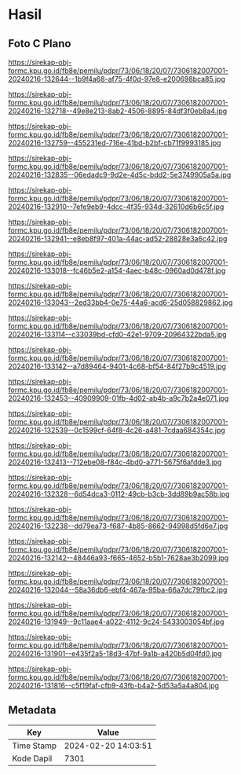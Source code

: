 # Hasil

## Foto C Plano

https://sirekap-obj-formc.kpu.go.id/fb8e/pemilu/pdpr/73/06/18/20/07/7306182007001-20240216-132644--1b9f4a68-af75-4f0d-97e8-e200698bca85.jpg

https://sirekap-obj-formc.kpu.go.id/fb8e/pemilu/pdpr/73/06/18/20/07/7306182007001-20240216-132718--49e8e213-8ab2-4506-8895-84df3f0eb8a4.jpg

https://sirekap-obj-formc.kpu.go.id/fb8e/pemilu/pdpr/73/06/18/20/07/7306182007001-20240216-132759--455231ed-716e-41bd-b2bf-cb71f9993185.jpg

https://sirekap-obj-formc.kpu.go.id/fb8e/pemilu/pdpr/73/06/18/20/07/7306182007001-20240216-132835--06edadc9-9d2e-4d5c-bdd2-5e3749905a5a.jpg

https://sirekap-obj-formc.kpu.go.id/fb8e/pemilu/pdpr/73/06/18/20/07/7306182007001-20240216-132910--7efe9eb9-4dcc-4f35-934d-32610d6b6c5f.jpg

https://sirekap-obj-formc.kpu.go.id/fb8e/pemilu/pdpr/73/06/18/20/07/7306182007001-20240216-132941--e8eb8f97-401a-44ac-ad52-28828e3a6c42.jpg

https://sirekap-obj-formc.kpu.go.id/fb8e/pemilu/pdpr/73/06/18/20/07/7306182007001-20240216-133018--fc46b5e2-a154-4aec-b48c-0960ad0d478f.jpg

https://sirekap-obj-formc.kpu.go.id/fb8e/pemilu/pdpr/73/06/18/20/07/7306182007001-20240216-133043--2ed33bb4-0e75-44a6-acd6-25d058829862.jpg

https://sirekap-obj-formc.kpu.go.id/fb8e/pemilu/pdpr/73/06/18/20/07/7306182007001-20240216-133114--c33039bd-cfd0-42e1-9709-20964322bda5.jpg

https://sirekap-obj-formc.kpu.go.id/fb8e/pemilu/pdpr/73/06/18/20/07/7306182007001-20240216-133142--a7d89464-9401-4c68-bf54-84f27b9c4519.jpg

https://sirekap-obj-formc.kpu.go.id/fb8e/pemilu/pdpr/73/06/18/20/07/7306182007001-20240216-132453--40909909-01fb-4d02-ab4b-a9c7b2a4e071.jpg

https://sirekap-obj-formc.kpu.go.id/fb8e/pemilu/pdpr/73/06/18/20/07/7306182007001-20240216-132539--0c1599cf-64f8-4c26-a481-7cdaa684354c.jpg

https://sirekap-obj-formc.kpu.go.id/fb8e/pemilu/pdpr/73/06/18/20/07/7306182007001-20240216-132413--712ebe08-f84c-4bd0-a771-5675f6afdde3.jpg

https://sirekap-obj-formc.kpu.go.id/fb8e/pemilu/pdpr/73/06/18/20/07/7306182007001-20240216-132328--6d54dca3-0112-49cb-b3cb-3dd89b9ac58b.jpg

https://sirekap-obj-formc.kpu.go.id/fb8e/pemilu/pdpr/73/06/18/20/07/7306182007001-20240216-132238--dd79ea73-f687-4b85-8662-94998d5fd6e7.jpg

https://sirekap-obj-formc.kpu.go.id/fb8e/pemilu/pdpr/73/06/18/20/07/7306182007001-20240216-132142--48446a93-f665-4652-b5b1-7628ae3b2099.jpg

https://sirekap-obj-formc.kpu.go.id/fb8e/pemilu/pdpr/73/06/18/20/07/7306182007001-20240216-132044--58a36db6-ebf4-467a-95ba-66a7dc79fbc2.jpg

https://sirekap-obj-formc.kpu.go.id/fb8e/pemilu/pdpr/73/06/18/20/07/7306182007001-20240216-131949--9c11aae4-a022-4112-9c24-5433003054bf.jpg

https://sirekap-obj-formc.kpu.go.id/fb8e/pemilu/pdpr/73/06/18/20/07/7306182007001-20240216-131901--e435f2a5-18d3-47bf-9a1b-a420b5d04fd0.jpg

https://sirekap-obj-formc.kpu.go.id/fb8e/pemilu/pdpr/73/06/18/20/07/7306182007001-20240216-131816--c5f19faf-cfb9-43fb-b4a2-5d53a5a4a804.jpg


## Metadata

| Key        | Value               |
| ---------- | ------------------- |
| Time Stamp | 2024-02-20 14:03:51 |
| Kode Dapil | 7301                |



